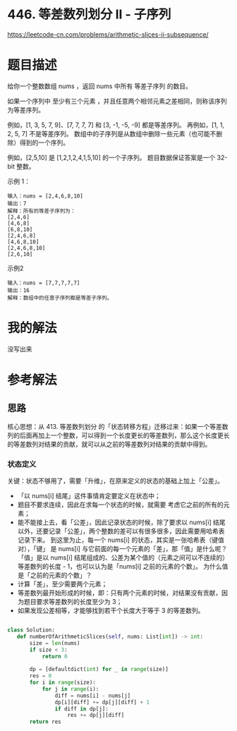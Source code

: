 # 446. 等差数列划分 II - 子序列
https://leetcode-cn.com/problems/arithmetic-slices-ii-subsequence/

# 题目描述
给你一个整数数组 nums ，返回 nums 中所有 等差子序列 的数目。

如果一个序列中 至少有三个元素 ，并且任意两个相邻元素之差相同，则称该序列为等差序列。

例如，[1, 3, 5, 7, 9]、[7, 7, 7, 7] 和 [3, -1, -5, -9] 都是等差序列。
再例如，[1, 1, 2, 5, 7] 不是等差序列。
数组中的子序列是从数组中删除一些元素（也可能不删除）得到的一个序列。

例如，[2,5,10] 是 [1,2,1,2,4,1,5,10] 的一个子序列。
题目数据保证答案是一个 32-bit 整数。

示例 1：
```
输入：nums = [2,4,6,8,10]
输出：7
解释：所有的等差子序列为：
[2,4,6]
[4,6,8]
[6,8,10]
[2,4,6,8]
[4,6,8,10]
[2,4,6,8,10]
[2,6,10]

```

示例2
```
输入：nums = [7,7,7,7,7]
输出：16
解释：数组中的任意子序列都是等差子序列。

```

# 我的解法
没写出来


# 参考解法
## 思路
核心思想：从 413. 等差数列划分 的「状态转移方程」迁移过来：如果一个等差数列的后面再加上一个整数，可以得到一个长度更长的等差数列，那么这个长度更长的等差数列对结果的贡献，就可以从之前的等差数列对结果的贡献中得到。
### 状态定义
关键：状态不够用了，需要「升维」，在原来定义的状态的基础上加上「公差」。

- 「以 nums[i] 结尾」这件事情肯定要定义在状态中；
- 题目不要求连续，因此在求每一个状态的时候，就需要 考虑它之前的所有的元素；
- 能不能接上去，看「公差」，因此记录状态的时候，除了要求以 nums[i] 结尾以外，还要记录「公差」，两个整数的差可以有很多很多，因此需要用哈希表记录下来。
到这里为止，每一个 nums[i] 的状态，其实是一张哈希表（键值对），「键」 是 nums[i] 与它前面的每一个元素的「差」，那「值」是什么呢？「值」是以 nums[i] 结尾组成的、公差为某个值的（元素之间可以不连续的）等差数列的长度 - 1，也可以认为是「nums[i] 之前的元素的个数」。
为什么值是「之前的元素的个数」？
- 计算「差」，至少需要两个元素；
- 等差数列最开始形成的时候，即：只有两个元素的时候，对结果没有贡献，因为题目要求等差数列的长度至少为 3；
- 如果发现公差相等，才能够找到若干个长度大于等于 3 的等差数列。



 ```python
 
class Solution:
    def numberOfArithmeticSlices(self, nums: List[int]) -> int:
        size = len(nums)
        if size < 3:
            return 0
        
        dp = [defaultdict(int) for _ in range(size)]
        res = 0
        for i in range(size):
            for j in range(i):
                diff = nums[i] - nums[j]
                dp[i][diff] += dp[j][diff] + 1
                if diff in dp[j]:
                    res += dp[j][diff]
        return res
 
 ```

